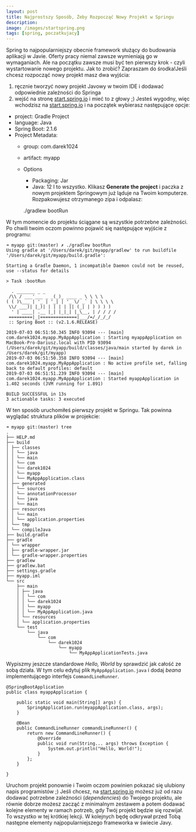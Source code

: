 ```yaml
---
layout: post
title: Najprostszy Sposób, Żeby Rozpocząć Nowy Projekt w Springu
description: 
image: /images/startspring.png
tags: [spring, poczatkujacy]
---
```


Spring to najpopularniejszy obecnie framework służący do budowania aplikacji w Javie. Oferty pracy niemal zawsze wymieniają go w wymaganiach. Ale na początku zawsze musi być ten pierwszy krok - czyli wystartowanie nowego projektu. Jak to zrobić? Zapraszam do środka!Jeśli chcesz rozpocząć nowy projekt masz dwa wyjścia:

1. ręcznie tworzyć nowy projekt Javowy w twoim IDE i dodawać odpowiednie zależności do Springa
2. wejść na stronę [start.spring.io](https://start.spring.io) i mieć to z głowy ;)
Jesteś wygodny, więc wchodzisz na [start.spring.io](https://start.spring.io) i na początek wybierasz następujące opcje:
- project: Gradle Project
- language: Java
- Spring Boot: 2.1.6
- Project Metadata:
  - group: com.darek1024
  - artifact: myapp
  - Options
    - Packaging: Jar
    - Java: 12
I to wszystko. Klikasz **Generate the project** i paczka z nowym projektem Springowym już ląduje na Twoim komputerze. Rozpakowujesz otrzymanego zipa i odpalasz:

    ./gradlew bootRun

W tym momencie do projektu ściągane są wszystkie potrzebne zależności. Po chwili twoim oczom powinno pojawić się następujące wyjście z programu:

    ➜ myapp git:(master) ✗ ./gradlew bootRun
    Using gradle at '/Users/darek/git/myapp/gradlew' to run buildfile '/Users/darek/git/myapp/build.gradle':
    
    Starting a Gradle Daemon, 1 incompatible Daemon could not be reused, use --status for details
    
    > Task :bootRun
    
      . _______ _ _
     /\\ / ___'___ _ _(_)_ ____ _ \ \ \ \
    ( ( )\___ | '_ | '_| | '_ \/ _` | \ \ \ \
     \\/ ___)| |_)| | | | | || (_| | ) ) ) )
      ' | ____| .__ |_| |_|_| |_\__, | / / / /
     =========|_|==============|___/=/_/_/_/
     :: Spring Boot :: (v2.1.6.RELEASE)
    
    2019-07-03 06:51:50.345 INFO 93094 --- [main] com.darek1024.myapp.MyAppApplication : Starting myappApplication on MacBook-Pro-Dariusz.local with PID 93094 (/Users/darek/git/myapp/build/classes/java/main started by darek in /Users/darek/git/myapp)
    2019-07-03 06:51:50.358 INFO 93094 --- [main] com.darek1024.myapp.MyAppApplication : No active profile set, falling back to default profiles: default
    2019-07-03 06:51:51.239 INFO 93094 --- [main] com.darek1024.myapp.MyAppApplication : Started myappApplication in 1.402 seconds (JVM running for 1.891)
    
    BUILD SUCCESSFUL in 13s
    3 actionable tasks: 3 executed

W ten sposób uruchomiłeś pierwszy projekt w Springu. Tak powinna wyglądać struktura plików w projekcie:

    ➜ myapp git:(master) tree  
    .
    ├── HELP.md
    ├── build
    │ ├── classes
    │ │ └── java
    │ │ └── main
    │ │ └── com
    │ │ └── darek1024
    │ │ └── myapp
    │ │ └── MyAppApplication.class
    │ ├── generated
    │ │ └── sources
    │ │ └── annotationProcessor
    │ │ └── java
    │ │ └── main
    │ ├── resources
    │ │ └── main
    │ │ └── application.properties
    │ └── tmp
    │ └── compileJava
    ├── build.gradle
    ├── gradle
    │ └── wrapper
    │ ├── gradle-wrapper.jar
    │ └── gradle-wrapper.properties
    ├── gradlew
    ├── gradlew.bat
    ├── settings.gradle
    ├── myapp.iml
    └── src
        ├── main
        │ ├── java
        │ │ └── com
        │ │ └── darek1024
        │ │ └── myapp
        │ │ └── MyAppApplication.java
        │ └── resources
        │ └── application.properties
        └── test
            └── java
                └── com
                    └── darek1024
                        └── myapp
                            └── MyAppApplicationTests.java

Wypiszmy jeszcze standardowe _Hello, World_ by sprawdzić jak całość ze sobą działa. W tym celu edytuj plik `MyAppApplication.java` i dodaj _beana_ implementującego interfejs `CommandLineRunner`.

    @SpringBootApplication
    public class myappApplication {
    
        public static void main(String[] args) {
            SpringApplication.run(myappApplication.class, args);
        }
    
        @Bean
        public CommandLineRunner commandLineRunner() {
            return new CommandLineRunner() {
                @Override
                public void run(String... args) throws Exception {
                    System.out.println("Hello, World!");
                }
            };
        }
    
    }

Uruchom projekt ponownie i Twoim oczom powinien pokazać się ulubiony napis programistów ;) Jeśli chcesz, na [start.spring.io](https://start.spring.io) możesz już od razu dodawać potrzebne zależności (_dependencies_) do Twojego projektu, ale równie dobrze możesz zacząć z minimalnym zestawem a potem dodawać kolejne elementy w ramach potrzeb, gdy Twój projekt będzie się rozwijał. To wszystko w tej krótkiej lekcji. W kolejnych będę odkrywał przed Tobą następne elementy najpopularniejszego frameworka w świecie Javy.
